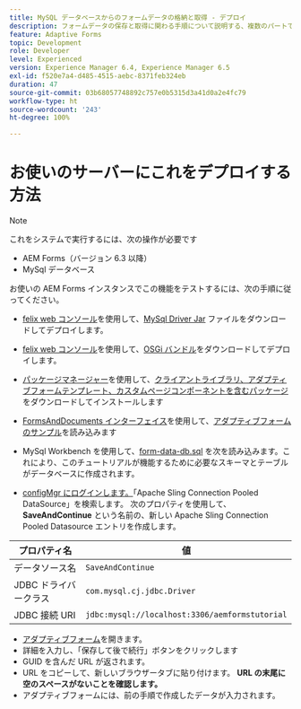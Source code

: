 ```yaml
---
title: MySQL データベースからのフォームデータの格納と取得 - デプロイ
description: フォームデータの保存と取得に関わる手順について説明する、複数のパートで構成されているチュートリアル
feature: Adaptive Forms
topic: Development
role: Developer
level: Experienced
version: Experience Manager 6.4, Experience Manager 6.5
exl-id: f520e7a4-d485-4515-aebc-8371feb324eb
duration: 47
source-git-commit: 03b68057748892c757e0b5315d3a41d0a2e4fc79
workflow-type: ht
source-wordcount: '243'
ht-degree: 100%

---
```


# お使いのサーバーにこれをデプロイする方法

>[!NOTE]
>
>これをシステムで実行するには、次の操作が必要です
>
>* AEM Forms（バージョン 6.3 以降）
>* MySql データベース

お使いの AEM Forms インスタンスでこの機能をテストするには、次の手順に従ってください。

* [felix web コンソール](http://localhost:4502/system/console/bundles)を使用して、[MySql Driver Jar](assets/mysqldriver.jar) ファイルをダウンロードしてデプロイします。
* [felix web コンソール](http://localhost:4502/system/console/bundles)を使用して、[OSGi バンドル](assets/SaveAndContinue.SaveAndContinue.core-1.0-SNAPSHOT.jar)をダウンロードしてデプロイします。
* [パッケージマネージャー](http://localhost:4502/crx/packmgr/index.jsp)を使用して、[クライアントライブラリ、アダプティブフォームテンプレート、カスタムページコンポーネントを含むパッケージ](assets/store-and-fetch-af-with-data.zip)をダウンロードしてインストールします
* [FormsAndDocuments インターフェイス](http://localhost:4502/aem/forms.html/content/dam/formsanddocuments)を使用して、[アダプティブフォームのサンプル](assets/sample-adaptive-form.zip)を読み込みます

* MySql Workbench を使用して、[form-data-db.sql](assets/form-data-db.sql) を次を読み込みます。これにより、このチュートリアルが機能するために必要なスキーマとテーブルがデータベースに作成されます。
* [configMgr にログインします。](http://localhost:4502/system/console/configMgr)「Apache Sling Connection Pooled DataSource」を検索します。 次のプロパティを使用して、**SaveAndContinue** という名前の、新しい Apache Sling Connection Pooled Datasource エントリを作成します。

| プロパティ名 | 値 |
| ------------------------|---------------------------------------|
| データソース名 | `SaveAndContinue` |
| JDBC ドライバークラス | `com.mysql.cj.jdbc.Driver` |
| JDBC 接続 URI | `jdbc:mysql://localhost:3306/aemformstutorial` |

* [アダプティブフォーム](http://localhost:4502/content/dam/formsanddocuments/demostoreandretrieveformdata/jcr:content?wcmmode=disabled)を開きます。
* 詳細を入力し、「保存して後で続行」ボタンをクリックします
* GUID を含んだ URL が返されます。
* URL をコピーして、新しいブラウザータブに貼り付けます。 **URL の末尾に空のスペースがないことを確認します。**
* アダプティブフォームには、前の手順で作成したデータが入力されます。
